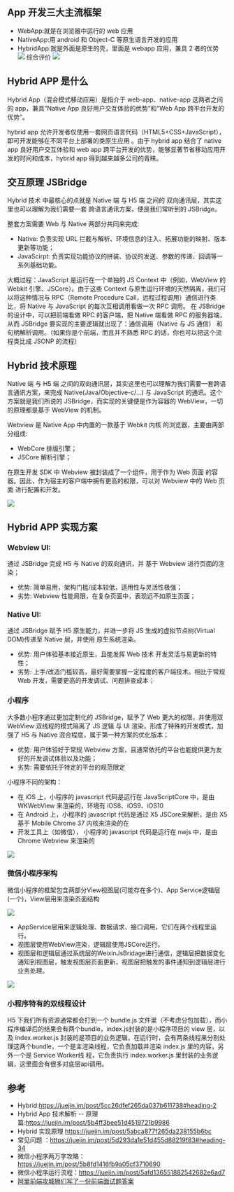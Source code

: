 
## App 开发三大主流框架

- WebApp:就是在浏览器中运行的 web 应用
- NativeApp:用 android 和 Object-C 等原生语言开发的应用
- HybridApp:就是外面是原生的壳，里面是 webapp 应用，兼具 2 者的优势
  <img src='./img/四大App开发框架对比.png' />
  综合评价
  <img src='./img/三大App开发框架对比.png' />

## Hybrid APP 是什么

Hybrid App（混合模式移动应用）是指介于 web-app、native-app 这两者之间的 app，兼具“Native App 良好用户交互体验的优势”和“Web App 跨平台开发的优势”。

hybrid app 允许开发者仅使用一套网页语言代码（HTML5+CSS+JavaScript），即可开发能够在不同平台上部署的类原生应用 。由于 hybrid app 结合了 native app 良好用户交互体验和 web app 跨平台开发的优势，能够显著节省移动应用开发的时间和成本，hybrid app 得到越来越多公司的青睐。

## 交互原理 JSBridge

Hybrid 技术 中最核心的点就是 Native 端 与 H5 端 之间的 双向通讯层，其实这里也可以理解为我们需要一套 跨语言通讯方案，便是我们常听到的 JSBridge。

整套方案需要 Web 与 Native 两部分共同来完成:

- Native: 负责实现 URL 拦截与解析、环境信息的注入、拓展功能的映射、版本更新等功能；
- JavaScirpt: 负责实现功能协议的拼装、协议的发送、参数的传递、回调等一系列基础功能。

大概过程：JavaScript 是运行在一个单独的 JS Context 中（例如，WebView 的 Webkit 引擎、JSCore）。由于这些 Context 与原生运行环境的天然隔离，我们可以将这种情况与 RPC（Remote Procedure Call，远程过程调用）通信进行类比，将 Native 与 JavaScript 的每次互相调用看做一次 RPC 调用。
在 JSBridge 的设计中，可以把前端看做 RPC 的客户端，把 Native 端看做 RPC 的服务器端，从而 JSBridge 要实现的主要逻辑就出现了：通信调用（Native 与 JS 通信） 和 句柄解析调用。（如果你是个前端，而且并不熟悉 RPC 的话，你也可以把这个流程类比成 JSONP 的流程）

## Hybrid 技术原理

Native 端 与 H5 端 之间的双向通讯层，其实这里也可以理解为我们需要一套跨语言通讯方案，来完成 Native(Java/Objective-c/...) 与 JavaScript 的通讯。这个方案就是我们所说的 JSBridge，而实现的关键便是作为容器的 WebView，一切的原理都是基于 WebView 的机制。

Webview 是 Native App 中内置的一款基于 Webkit 内核 的浏览器，主要由两部分组成:

- WebCore 排版引擎；
- JSCore 解析引擎；

在原生开发 SDK 中 Webview 被封装成了一个组件，用于作为 Web 页面 的容器。因此，作为宿主的客户端中拥有更高的权限，可以对 Webview 中的 Web 页面 进行配置和开发。

<img src='./img/WebviewH5.png' />

## Hybrid APP 实现方案

### Webview UI:

通过 JSBridge 完成 H5 与 Native 的双向通讯，并 基于 Webview 进行页面的渲染；

- 优势: 简单易用，架构门槛/成本较低，适用性与灵活性极强；
- 劣势: Webview 性能局限，在复杂页面中，表现远不如原生页面；

### Native UI:

通过 JSBridge 赋予 H5 原生能力，并进一步将 JS 生成的虚拟节点树(Virtual DOM)传递至 Native 层，并使用 原生系统渲染。

- 优势: 用户体验基本接近原生，且能发挥 Web 技术 开发灵活与易更新的特性；
- 劣势: 上手/改造门槛较高，最好需要掌握一定程度的客户端技术。相比于常规 Web 开发，需要更高的开发调试、问题排查成本；

### 小程序

大多数小程序通过更加定制化的 JSBridge，赋予了 Web 更大的权限，并使用双 WebView 双线程的模式隔离了 JS 逻辑 与 UI 渲染，形成了特殊的开发模式，加强了 H5 与 Native 混合程度，属于第一种方案的优化版本；

- 优势: 用户体验好于常规 Webview 方案，且通常依托的平台也能提供更为友好的开发调试体验以及功能；
- 劣势: 需要依托于特定的平台的规范限定

小程序不同的架构：

- 在 iOS 上，小程序的 javascript 代码是运行在 JavaScriptCore 中，是由 WKWebView 来渲染的，环境有 iOS8、iOS9、iOS10
- 在 Android 上，小程序的 javascript 代码是通过 X5 JSCore来解析，是由 X5 基于 Mobile Chrome 37 内核来渲染的在 
- 开发工具上（如微信）， 小程序的 javascript 代码是运行在 nwjs 中，是由 Chrome Webview 来渲染的
<img src='./img/小程序跨平台对比.png' />

### 微信小程序架构

微信小程序的框架包含两部分View视图层(可能存在多个)、App Service逻辑层(一个)，View层用来渲染页面结构

<img src='./img/小程序两个线程.png' />

- AppService层用来逻辑处理、数据请求、接口调用，它们在两个线程里运行。
- 视图层使用WebView渲染，逻辑层使用JSCore运行。
- 视图层和逻辑层通过系统层的WeixinJsBridage进行通信，逻辑层把数据变化通知到视图层，触发视图层页面更新，视图层把触发的事件通知到逻辑层进行业务处理。

<img src='./img/微信小程序架构.png' />


### 小程序特有的双线程设计
H5 下我们所有资源通常都会打到一个 bundle.js 文件里（不考虑分包加载），而小程序编译后的结果会有两个bundle，index.js封装的是小程序项目的 view 层，以及 index.worker.js 封装的是项目的业务逻辑，在运行时，会有两条线程来分别处理这两个bundle，一个是主渲染线程，它负责加载并渲染 index.js 里的内容，另外一个是 Service Worker线 程，它负责执行 index.worker.js 里封装的业务逻辑，这里面会有很多对底层api调用。



## 参考
- Hybrid:https://juejin.im/post/5cc26dfef265da037b611738#heading-2
- Hybrid App 技术解析 -- 原理篇:https://juejin.im/post/5b4ff3bee51d4519721b9986
- Hybrid 实现原理 https://juejin.im/post/5abca877f265da238155b6bc
- 常见问题 ：https://juejin.im/post/5d293da1e51d455d88219f83#heading-34
- 微信小程序两万字攻略：https://juejin.im/post/5b8fd1416fb9a05cf3710690
- 微信小程序运行流程：https://juejin.im/post/5afd136551882542682e6ad7
- [阿里前端攻城狮们写了一份前端面试题答案](https://juejin.im/post/5e7426d15188254967069c00)